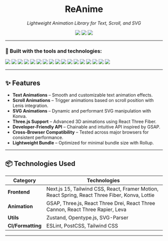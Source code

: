 <h1 align="center">ReAnime</h1>

<p align="center">
  <i>Lightweight Animation Library for Text, Scroll, and SVG</i>
</p>

<p align="center">
  <img src="https://img.shields.io/badge/last%20commit-july-2ea44f?style=flat-square" />
  <img src="https://img.shields.io/badge/typescript-95%25-blue?style=flat-square" />
  <img src="https://img.shields.io/badge/languages-2-lightgrey?style=flat-square" />
</p>

---

### 🔧 Built with the tools and technologies:

<p>
  <img src="https://img.shields.io/badge/JSON-black?logo=json&style=for-the-badge" />
  <img src="https://img.shields.io/badge/Markdown-black?logo=markdown&style=for-the-badge" />
  <img src="https://img.shields.io/badge/npm-red?logo=npm&style=for-the-badge" />
  <img src="https://img.shields.io/badge/PostCSS-dd3a0a?logo=postcss&style=for-the-badge" />
  <img src="https://img.shields.io/badge/Tailwind_CSS-38B2AC?logo=tailwind-css&style=for-the-badge" />
  <img src="https://img.shields.io/badge/Next.js-000000?logo=nextdotjs&style=for-the-badge" />
  <img src="https://img.shields.io/badge/React-61DAFB?logo=react&style=for-the-badge" />
  <img src="https://img.shields.io/badge/TypeScript-3178C6?logo=typescript&style=for-the-badge" />
  <img src="https://img.shields.io/badge/Framer_Motion-0055FF?logo=framer&style=for-the-badge" />
  <img src="https://img.shields.io/badge/GSAP-88CE02?logo=greensock&style=for-the-badge" />
  <img src="https://img.shields.io/badge/Three.js-000000?logo=threedotjs&style=for-the-badge" />
  <img src="https://img.shields.io/badge/React_Spring-9B59B6?logo=reactspring&style=for-the-badge" />
  <img src="https://img.shields.io/badge/Konva-2D3748?logo=konva&style=for-the-badge" />
  <img src="https://img.shields.io/badge/Lottie-FF6200?logo=lottiefiles&style=for-the-badge" />
  <img src="https://img.shields.io/badge/Leva-00ADEF?logo=leva&style=for-the-badge" />
  <img src="https://img.shields.io/badge/Zustand-2D3748?logo=zustand&style=for-the-badge" />
  <img src="https://img.shields.io/badge/ESLint-4B32C3?logo=eslint&style=for-the-badge" />
</p>

---

## ✨ Features

- **Text Animations** – Smooth and customizable text animation effects.
- **Scroll Animations** – Trigger animations based on scroll position with Lenis integration.
- **SVG Animations** – Dynamic and performant SVG manipulation with Konva.
- **Three.js Support** – Advanced 3D animations using React Three Fiber.
- **Developer-Friendly API** – Chainable and intuitive API inspired by GSAP.
- **Cross-Browser Compatibility** – Tested across major browsers for consistent performance.
- **Lightweight Bundle** – Optimized for minimal bundle size with Rollup.

---

## 📦 Technologies Used

| Category        | Technologies                                                                 |
|----------------|-------------------------------------------------------------------------------|
| **Frontend**    | Next.js 15, Tailwind CSS, React, Framer Motion, React Spring, React Three Fiber, Konva, Lottie |
| **Animation**   | GSAP, Three.js, React Three Drei, React Three Cannon, React Three Rapier, Leva |
| **Utils**       | Zustand, Opentype.js, SVG-Parser                                             |
| **CI/Formatting**| ESLint, PostCSS, Tailwind CSS                                               |

---
